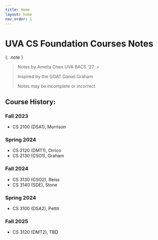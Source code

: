 ```yaml
---
title: Home
layout: home
nav_order: 1
---
```

# UVA CS Foundation Courses Notes

{: .note }
> Notes by Amelia Chen UVA BACS '27 :>
>
> Inspired by the GOAT Daniel Graham
>
> Notes may be incomplete or incorrect

## Course History:
### Fall 2023
- CS 2100 (DSA1), Morrison

### Spring 2024
- CS 2120 (DMT1), Orrico
- CS 2130 (CSO1), Graham

### Fall 2024
- CS 3130 (CSO2), Reiss
- CS 3140 (SDE), Stone

### Spring 2024
- CS 3100 (DSA2), Pettit

### Fall 2025
- CS 3120 (DMT2), TBD